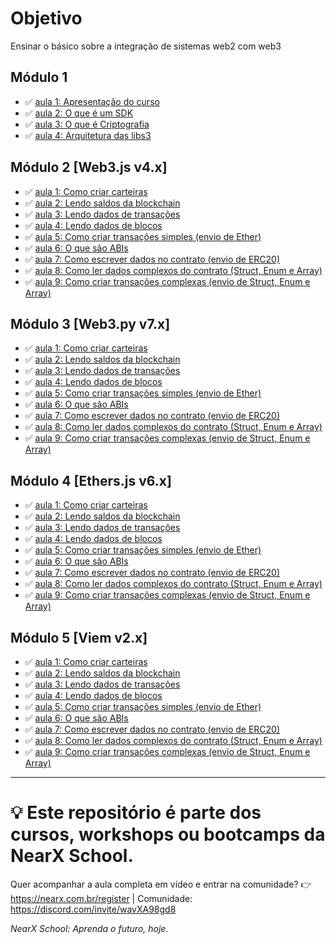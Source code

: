 # Objetivo

Ensinar o básico sobre a integração de sistemas web2 com web3

## Módulo 1

- ✅ [aula 1: Apresentação do curso](./mod1/aula1/roteiro.md)
- ✅ [aula 2: O que é um SDK](./mod1/aula2/roteiro.md)
- ✅ [aula 3: O que é Criptografia](./mod1/aula3/roteiro.md)
- ✅ [aula 4: Arquitetura das libs3](./mod1/aula4/roteiro.md)

## Módulo 2 [Web3.js v4.x]

- ✅ [aula 1: Como criar carteiras](./mod2/aulas/aula1/roteiro.md)
- ✅ [aula 2: Lendo saldos da blockchain](./mod2/aulas/aula2/roteiro.md)
- ✅ [aula 3: Lendo dados de transações](./mod2/aulas/aula3/roteiro.md)
- ✅ [aula 4: Lendo dados de blocos](./mod2/aulas/aula4/roteiro.md)
- ✅ [aula 5: Como criar transações simples (envio de Ether)](./mod2/aulas/aula5/roteiro.md)
- ✅ [aula 6: O que são ABIs](./mod2/aulas/aula6/roteiro.md)
- ✅ [aula 7: Como escrever dados no contrato (envio de ERC20)](./mod2/aulas/aula7/roteiro.md)
- ✅ [aula 8: Como ler dados complexos do contrato (Struct, Enum e Array)](./mod2/aulas/aula8/roteiro.md)
- ✅ [aula 9: Como criar transações complexas (envio de Struct, Enum e Array)](./mod2/aulas/aula9/roteiro.md)

## Módulo 3 [Web3.py v7.x]

- ✅ [aula 1: Como criar carteiras](./mod3/aulas/aula1/roteiro.md)
- ✅ [aula 2: Lendo saldos da blockchain](./mod3/aulas/aula2/roteiro.md)
- ✅ [aula 3: Lendo dados de transações](./mod3/aulas/aula3/roteiro.md)
- ✅ [aula 4: Lendo dados de blocos](./mod3/aulas/aula4/roteiro.md)
- ✅ [aula 5: Como criar transações simples (envio de Ether)](./mod3/aulas/aula5/roteiro.md)
- ✅ [aula 6: O que são ABIs](./mod3/aulas/aula6/roteiro.md)
- ✅ [aula 7: Como escrever dados no contrato (envio de ERC20)](./mod3/aulas/aula7/roteiro.md)
- ✅ [aula 8: Como ler dados complexos do contrato (Struct, Enum e Array)](./mod3/aulas/aula8/roteiro.md)
- ✅ [aula 9: Como criar transações complexas (envio de Struct, Enum e Array)](./mod3/aulas/aula9/roteiro.md)

## Módulo 4 [Ethers.js v6.x]

- ✅ [aula 1: Como criar carteiras](./mod4/aulas/aula1/roteiro.md)
- ✅ [aula 2: Lendo saldos da blockchain](./mod4/aulas/aula2/roteiro.md)
- ✅ [aula 3: Lendo dados de transações](./mod4/aulas/aula3/roteiro.md)
- ✅ [aula 4: Lendo dados de blocos](./mod4/aulas/aula4/roteiro.md)
- ✅ [aula 5: Como criar transações simples (envio de Ether)](./mod4/aulas/aula5/roteiro.md)
- ✅ [aula 6: O que são ABIs](./mod4/aulas/aula6/roteiro.md)
- ✅ [aula 7: Como escrever dados no contrato (envio de ERC20)](./mod4/aulas/aula7/roteiro.md)
- ✅ [aula 8: Como ler dados complexos do contrato (Struct, Enum e Array)](./mod4/aulas/aula8/roteiro.md)
- ✅ [aula 9: Como criar transações complexas (envio de Struct, Enum e Array)](./mod4/aulas/aula9/roteiro.md)

## Módulo 5 [Viem v2.x]

- ✅ [aula 1: Como criar carteiras](./mod5/aulas/aula1/roteiro.md)
- ✅ [aula 2: Lendo saldos da blockchain](./mod5/aulas/aula2/roteiro.md)
- ✅ [aula 3: Lendo dados de transações](./mod5/aulas/aula3/roteiro.md)
- ✅ [aula 4: Lendo dados de blocos](./mod5/aulas/aula4/roteiro.md)
- ✅ [aula 5: Como criar transações simples (envio de Ether)](./mod5/aulas/aula5/roteiro.md)
- ✅ [aula 6: O que são ABIs](./mod5/aulas/aula6/roteiro.md)
- ✅ [aula 7: Como escrever dados no contrato (envio de ERC20)](./mod5/aulas/aula7/roteiro.md)
- ✅ [aula 8: Como ler dados complexos do contrato (Struct, Enum e Array)](./mod5/aulas/aula8/roteiro.md)
- ✅ [aula 9: Como criar transações complexas (envio de Struct, Enum e Array)](./mod5/aulas/aula9/roteiro.md)

---

# 💡 Este repositório é parte dos cursos, workshops ou bootcamps da NearX School.

Quer acompanhar a aula completa em vídeo e entrar na comunidade? 
👉 https://nearx.com.br/register | Comunidade: https://discord.com/invite/wavXA98gd8

_NearX School: Aprenda o futuro, hoje._
